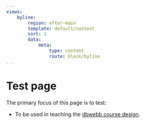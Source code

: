 ```yaml
---
views:
    byline:
        region: after-main
        template: default/content
        sort: 1
        data:
            meta:
                type: content
                route: block/byline
...
```


Test page
==============================================

The primary focus of this page is to test:

* To be used in teaching the [dbwebb course design](http://dbwebb.se/design).
